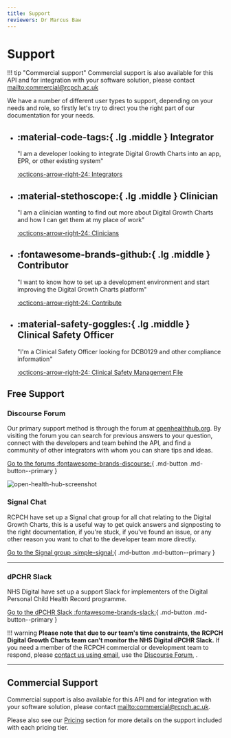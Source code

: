 ```yaml
---
title: Support
reviewers: Dr Marcus Baw
---
```

# Support


!!! tip "Commercial support"
    Commercial support is also available for this API and for integration with your software solution, please contact <mailto:commercial@rcpch.ac.uk>

We have a number of different user types to support, depending on your needs and role, so firstly let's try to direct you the right part of our documentation for your needs.

<div class="grid cards" markdown>

-   :material-code-tags:{ .lg .middle } __Integrator__
    ---
    "I am a developer looking to integrate Digital Growth Charts into an app, EPR, or other existing system"

    [:octicons-arrow-right-24: Integrators](../integrator/getting-started.md)

-   :material-stethoscope:{ .lg .middle } __Clinician__
    ---
    "I am a clinician wanting to find out more about Digital Growth Charts and how I can get them at my place of work"

    [:octicons-arrow-right-24: Clinicians](../clinician/faqs-for-clinicians.md)

-   :fontawesome-brands-github:{ .lg .middle } __Contributor__
    ---
    "I want to know how to set up a development environment and start improving the Digital Growth Charts platform"

    [:octicons-arrow-right-24: Contribute](../developer/start-here.md)

-   :material-safety-goggles:{ .lg .middle } __Clinical Safety Officer__
    ---
    "I'm a Clinical Safety Officer looking for DCB0129 and other compliance information"

    [:octicons-arrow-right-24: Clinical Safety Management File](../safety/overview.md)

</div>

## Free Support

### Discourse Forum

Our primary support method is through the forum at [openhealthhub.org](https://openhealthhub.org/c/rcpch-digital-growth-charts). By visiting the forum you can search for previous answers to your question, connect with the developers and team behind the API, and find a community of other integrators with whom you can share tips and ideas.

[Go to the forums :fontawesome-brands-discourse:](https://openhealthhub.org/c/rcpch-digital-growth-charts){ .md-button .md-button--primary }

![open-health-hub-screenshot](../_assets/_images/ohh-screenshot.png)

### Signal Chat

RCPCH have set up a Signal chat group for all chat relating to the Digital Growth Charts, this is a useful way to get quick answers and signposting to the right documentation, if you're stuck, if you've found an issue, or any other reason you want to chat to the developer team more directly.

[Go to the Signal group :simple-signal:](https://signal.group/#CjQKIAjLf5lS9OZIAI6lsJKWP1LmeJXkUW_fzZH1ryEw3oFEEhBH-4F7WnlyYjKerjfzD6B0){ .md-button .md-button--primary }

-----

### dPCHR Slack

NHS Digital have set up a support Slack for implementers of the Digital Personal Child Health Record programme.

[Go to the dPCHR Slack :fontawesome-brands-slack:](https://join.slack.com/t/dpchrworkspace/shared_invite/zt-iz9ifaww-PWZ_3rfnsDaQxsvK9Wf51A){ .md-button .md-button--primary }

!!! warning
    **Please note that due to our team's time constraints, the RCPCH Digital Growth Charts team can't monitor the NHS Digital dPCHR Slack.** If you need a member of the RCPCH commercial or development team to respond, please [contact us using email](../contact/contact.md), use the [Discourse Forum](https://openhealthhub.org/c/rcpch-digital-growth-charts), .

-----

## Commercial Support

Commercial support is also available for this API and for integration with your software solution, please contact <mailto:commercial@rcpch.ac.uk>.

Please also see our [Pricing](../products/pricing.md) section for more details on the support included with each pricing tier.
